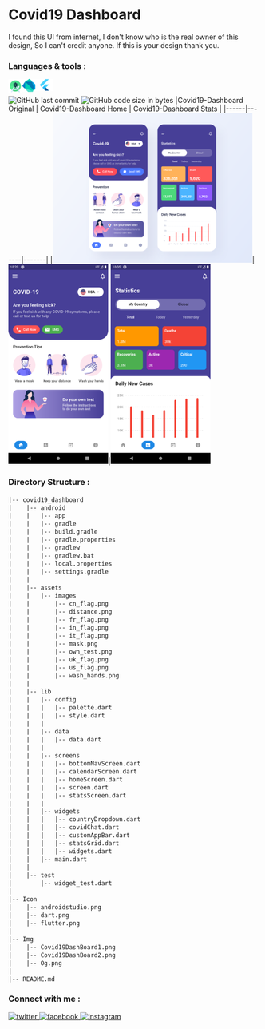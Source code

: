 # Covid19 Dashboard
I found this UI from internet, I don't know who is the real owner of this design, So I can't credit anyone. If this is your design thank you.
<br/>
### Languages & tools :
[<img align="left" alt="Android studio" width="28px" src="./Icon/androidstudio.png">][android]
[<img align="left" alt="Dart" width="26px" src="./Icon/dart.png">][dart]
[<img align="left" alt="Flutter" width="36px" src="./Icon/flutter.png">][flutter]
<br/><br/>
![GitHub last commit](https://img.shields.io/github/last-commit/AbhilashTUofficial/Covid19-Dashboard-Flutter?color=blue&label=Last%20Commit%3A&style=for-the-badge)
![GitHub code size in bytes](https://img.shields.io/github/languages/code-size/AbhilashTUofficial/Covid19-Dashboard-Flutter?label=Repo%20Size%3A&style=for-the-badge)
|Covid19-Dashboard Original | Covid19-Dashboard Home | Covid19-Dashboard Stats | 
|------|-------|-------|
|<img src="./Img/Og.png" width="400">|<img src="./Img/Covid19DashBoard1.png" width="200">|<img src="./Img/Covid19DashBoard2.png" width="200">

### Directory Structure :

    |-- covid19_dashboard
    |    |-- android
    |    |   |-- app
    |    |   |-- gradle
    |    |   |-- build.gradle
    |    |   |-- gradle.properties
    |    |   |-- gradlew
    |    |   |-- gradlew.bat
    |    |   |-- local.properties
    |    |   |-- settings.gradle
    |    |   
    |    |-- assets
    |    |   |-- images
    |    |       |-- cn_flag.png
    |    |       |-- distance.png
    |    |       |-- fr_flag.png
    |    |       |-- in_flag.png
    |    |       |-- it_flag.png
    |    |       |-- mask.png
    |    |       |-- own_test.png
    |    |       |-- uk_flag.png
    |    |       |-- us_flag.png
    |    |       |-- wash_hands.png
    |    |
    |    |-- lib
    |    |   |-- config
    |    |   |   |-- palette.dart
    |    |   |   |-- style.dart
    |    |   |   
    |    |   |-- data
    |    |   |   |-- data.dart
    |    |   |   
    |    |   |-- screens
    |    |   |   |-- bottomNavScreen.dart
    |    |   |   |-- calendarScreen.dart
    |    |   |   |-- homeScreen.dart
    |    |   |   |-- screen.dart
    |    |   |   |-- statsScreen.dart
    |    |   |
    |    |   |-- widgets
    |    |   |   |-- countryDropdown.dart
    |    |   |   |-- covidChat.dart
    |    |   |   |-- customAppBar.dart
    |    |   |   |-- statsGrid.dart
    |    |   |   |-- widgets.dart
    |    |   |-- main.dart
    |    |
    |    |-- test
    |        |-- widget_test.dart
    |
    |-- Icon
    |    |-- androidstudio.png
    |    |-- dart.png
    |    |-- flutter.png
    |
    |-- Img
    |    |-- Covid19DashBoard1.png
    |    |-- Covid19DashBoard2.png
    |    |-- Og.png
    |
    |-- README.md



### Connect with me :  
<a href="https://twitter.com/Abhilash_TU" target="_blank">
<img src=https://img.shields.io/badge/twitter-%2300acee.svg?&style=for-the-badge&logo=twitter&logoColor=white alt=twitter style="margin-bottom: 5px;" />
</a>
<a href="https://www.facebook.com/Abhilashtuofficial" target="_blank">
<img src=https://img.shields.io/badge/facebook-%232E87FB.svg?&style=for-the-badge&logo=facebook&logoColor=white alt=facebook style="margin-bottom: 5px;" />
</a>
<a href="https://www.instagram.com/abhilash_tu/" target="_blank">
<img src=https://img.shields.io/badge/instagram-%23000000.svg?&style=for-the-badge&logo=instagram&logoColor=white alt=instagram style="margin-bottom: 5px;" />
</a>    
<br/>

[website]: https://abhilashtuofficial.github.io/
[instagram]: https://www.instagram.com/abhilash_tu/
[dart]: https://github.com/AbhilashTUofficial/CloneApps
[flutter]: https://github.com/AbhilashTUofficial/CloneApps
[android]: https://github.com/AbhilashTUofficial/CloneApps


